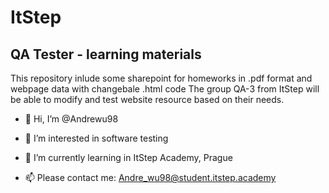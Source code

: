 # ItStep
## QA Tester - learning materials
This repository inlude some sharepoint for homeworks in .pdf format and webpage data with changebale .html code
The group QA-3 from ItStep will be able to modify and test website resource based on their needs.

- 👋 Hi, I’m @Andrewu98
- 👀 I’m interested in software testing
- 🌱 I’m currently learning in ItStep Academy, Prague

- 📫 Please contact me: Andre_wu98@student.itstep.academy
